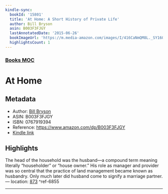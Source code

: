 ```yaml
---
kindle-sync:
  bookId: '15801'
  title: 'At Home: A Short History of Private Life'
  author: Bill Bryson
  asin: B003F3FJGY
  lastAnnotatedDate: '2015-06-26'
  bookImageUrl: 'https://m.media-amazon.com/images/I/416CaNmQM8L._SY160.jpg'
  highlightsCount: 1
---
```

### [Books MOC](Books%20MOC.md)

# At Home

## Metadata
* Author: [Bill Bryson](https://www.amazon.comundefined)
* ASIN: B003F3FJGY
* ISBN: 0767919394
* Reference: https://www.amazon.com/dp/B003F3FJGY
* [Kindle link](kindle://book?action=open&asin=B003F3FJGY)

## Highlights
The head of the household was the husband—a compound term meaning literally “householder” or “house owner.” His role as manager and provider was so central that the practice of land management became known as husbandry. Only much later did husband come to signify a marriage partner. — location: [873](kindle://book?action=open&asin=B003F3FJGY&location=873) ^ref-6855

---
